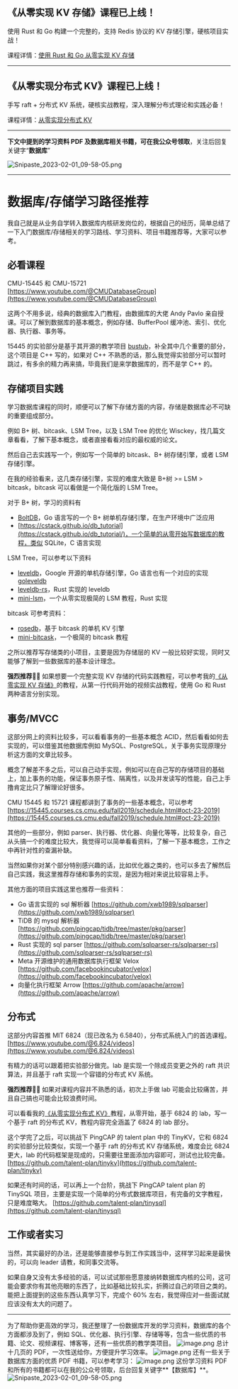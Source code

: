## 《从零实现 KV 存储》课程已上线！

使用 Rust 和 Go 构建一个完整的，支持 Redis 协议的 KV 存储引擎，硬核项目实战！

课程详情：[使用 Rust 和 Go 从零实现 KV 存储](https://w02agegxg3.feishu.cn/docx/Ktp3dBGl9oHdbOxbjUWcGdSnn3g)

***

## 《从零实现分布式 KV》课程已上线！

手写 raft + 分布式 KV 系统，硬核实战教程，深入理解分布式理论和实践必备！

课程详情：[从零实现分布式 KV](https://av6huf2e1k.feishu.cn/docx/JCssdlgF4oRADcxxLqncPpRCn5b)

***

**下文中提到的学习资料 PDF 及数据库相关书籍，可在我公众号领取**，关注后回复关键字“**数据库**”

![Snipaste_2023-02-01_09-58-05.png](https://cdn.nlark.com/yuque/0/2023/png/12925940/1675216713682-a3cab6f7-93ca-4699-999d-223ba77cbc97.png?x-oss-process=image%2Fresize%2Cw_1500%2Climit_0)

***

# 数据库/存储学习路径推荐

我自己就是从业务自学转入数据库内核研发岗位的，根据自己的经历，简单总结了一下入门数据库/存储相关的学习路线、学习资料、项目书籍推荐等，大家可以参考。
## 必看课程
CMU-15445 和 CMU-15721
[https://www.youtube.com/@CMUDatabaseGroup](https://www.youtube.com/@CMUDatabaseGroup)

这两个不用多说，经典的数据库入门教程，由数据库的大佬 Andy Pavlo 亲自授课。可以了解到数据库的基本概念，例如存储、BufferPool 缓冲池、索引、优化器、执行器、事务等。

15445 的实验部分是基于其开源的教学项目 [bustub](https://github.com/cmu-db/bustub)，补全其中几个重要的部分，这个项目是 C++ 写的，如果对 C++ 不熟悉的话，那么我觉得实验部分可以暂时跳过，有多余的精力再来搞，毕竟我们是来学数据库的，而不是学 C++ 的。
## 存储项目实践
学习数据库课程的同时，顺便可以了解下存储方面的内容，存储是数据库必不可缺的重要组成部分。

例如 B+ 树、bitcask、LSM Tree，以及 LSM Tree 的优化 Wisckey，找几篇文章看看，了解下基本概念，或者直接看看对应的最权威的论文。

然后自己去实践写一个，例如写一个简单的 bitcask、B+ 树存储引擎，或者 LSM 存储引擎。

在我的经验看来，这几类存储引擎，实现的难度大致是 B+树 >= LSM > bitcask，bitcask 可以看做是一个简化版的 LSM Tree。

对于 B+ 树，学习的资料有

- [BoltDB](https://github.com/etcd-io/bbolt)，Go 语言写的一个 B+ 树单机存储引擎，在生产环境中广泛应用
- [https://cstack.github.io/db_tutorial](https://cstack.github.io/db_tutorial/)，一个简单的从零开始写数据库的教程，类似 SQLite，C 语言实现

LSM Tree，可以参考以下资料

- [leveldb](https://github.com/google/leveldb)，Google 开源的单机存储引擎，Go 语言也有一个对应的实现 [goleveldb](https://github.com/syndtr/goleveldb)
- [leveldb-rs](https://github.com/dermesser/leveldb-rs)，Rust 实现的 leveldb
- [mini-lsm](https://github.com/skyzh/mini-lsm)，一个从零实现极简的 LSM 教程，Rust 实现

bitcask 可参考资料：

- [rosedb](https://github.com/rosedblabs/rosedb)，基于 bitcask 的单机 KV 引擎
- [mini-bitcask](https://github.com/rosedblabs/mini-bitcask)，一个极简的 bitcask 教程

之所以推荐写存储类的小项目，主要是因为存储层的 KV 一般比较好实现，同时又能够了解到一些数据库的基本设计理念。

**强烈推荐👍🏻**
如果想要一个完整实现 KV 存储的代码实践教程，可以参考我的[《从零实现 KV 存储》](https://w02agegxg3.feishu.cn/docx/Ktp3dBGl9oHdbOxbjUWcGdSnn3g)的教程，从第一行代码开始的视频实战教程，使用 Go 和 Rust 两种语言分别实现。

## 事务/MVCC
这部分网上的资料比较多，可以看看事务的一些基本概念 ACID，然后看看如何去实现的，可以借鉴其他数据库例如 MySQL、PostgreSQL，关于事务实现原理分析这方面的文章比较多。

概念了解差不多之后，可以自己动手实现，例如可以在自己写的存储项目的基础上，加上事务的功能，保证事务原子性、隔离性，以及并发读写的性能，自己上手撸肯定比只了解理论好很多。

CMU 15445 和 15721 课程都讲到了事务的一些基本概念，可以参考 [https://15445.courses.cs.cmu.edu/fall2019/schedule.html#oct-23-2019](https://15445.courses.cs.cmu.edu/fall2019/schedule.html#oct-23-2019)

其他的一些部分，例如 parser、执行器、优化器、向量化等等，比较复杂，自己从头搞一个的难度比较大，我觉得可以简单看看资料，了解一下基本概念，工作之中再针对性的查漏补缺。

当然如果你对某个部分特别感兴趣的话，比如优化器之类的，也可以多去了解然后自己实践，我这里推荐存储和事务的实现，是因为相对来说比较容易上手。

其他方面的项目实践这里也推荐一些资料：

- Go 语言实现的 sql 解析器 [https://github.com/xwb1989/sqlparser](https://github.com/xwb1989/sqlparser)
- TiDB 的 mysql 解析器 [https://github.com/pingcap/tidb/tree/master/pkg/parser](https://github.com/pingcap/tidb/tree/master/pkg/parser)
- Rust 实现的 sql parser [https://github.com/sqlparser-rs/sqlparser-rs](https://github.com/sqlparser-rs/sqlparser-rs)
- Meta 开源维护的通用数据库执行框架 Velox [https://github.com/facebookincubator/velox](https://github.com/facebookincubator/velox)
- 向量化执行框架 Arrow [https://github.com/apache/arrow](https://github.com/apache/arrow)
## 分布式
这部分内容首推 MIT 6824（现已改名为 6.5840），分布式系统入门的首选课程。
[https://www.youtube.com/@6.824/videos](https://www.youtube.com/@6.824/videos)

有精力的话可以跟着把实验部分做完。lab 是实现一个除成员变更之外的 raft 共识算法，并且基于 raft 实现一个容错的分布式 KV 系统。

**强烈推荐👍🏻**
如果对课程内容并不熟悉的话，初次上手做 lab 可能会比较痛苦，并且自己搞也可能会比较浪费时间。

可以看看我的[《从零实现分布式 KV》](https://av6huf2e1k.feishu.cn/docx/JCssdlgF4oRADcxxLqncPpRCn5b)教程，从零开始，基于 6824 的 lab，写一个基于 raft 的分布式 KV，教程内容完全涵盖了 6824 的 lab 部分。

这个学完了之后，可以挑战下 PingCAP 的 talent plan 中的 TinyKV，它和 6824 的实验部分比较类似，实现一个基于 raft 的分布式 KV 存储系统，难度会比 6824 更大，lab 的代码框架是现成的，只需要往里面添加内容即可，测试也比较完备。
[https://github.com/talent-plan/tinykv](https://github.com/talent-plan/tinykv)



如果还有时间的话，可以再上一个台阶，挑战下 PingCAP talent plan 的 TinySQL 项目，主要是实现一个简单的分布式数据库项目，有完备的文字教程，只是难度略大。
[https://github.com/talent-plan/tinysql](https://github.com/talent-plan/tinysql)

## 工作或者实习
当然，其实最好的办法，还是能够直接参与到工作实践当中，这样学习起来是最快的，可以向 leader 请教，和同事交流等。

如果自身又没有太多经验的话，可以试试那些愿意接纳转数据库内核的公司，这可能会要求你有其他亮眼的东西了，比如基础比较扎实，折腾过自己的项目之类的。能把上面提到的这些东西认真学习下，完成个 60% 左右，我觉得应对一些面试就应该没有太大的问题了。

---

为了帮助你更高效的学习，我还整理了一份数据库开发的学习资料，数据库的各个方面都涉及到了，例如 SQL、优化器、执行引擎、存储等等，包含一些优质的书籍、论文、视频课程、博客等，还有一些优质的教学类项目。
![image.png](https://cdn.nlark.com/yuque/0/2023/png/12925940/1673770833130-d80eaccc-6fce-4e23-bdc5-5b00d1bb384f.png#averageHue=%23ececec&clientId=ufa50e856-2120-4&from=paste&height=746&id=ua30dabf1&originHeight=1492&originWidth=1700&originalType=binary&ratio=1&rotation=0&showTitle=false&size=296215&status=done&style=none&taskId=u7b00b1aa-bd87-48b7-934f-e9ca536db81&title=&width=850)
总计十几页的 PDF，一次性送给你，方便提升学习效率。
![image.png](https://cdn.nlark.com/yuque/0/2023/png/12925940/1673770714528-fc5cd43d-54c6-4c7f-8c8a-b0e8106fdf3e.png#averageHue=%23f7f7f7&clientId=ufa50e856-2120-4&from=paste&height=615&id=uf81c3cca&originHeight=1230&originWidth=1294&originalType=binary&ratio=1&rotation=0&showTitle=false&size=321082&status=done&style=none&taskId=uca8d9770-71df-4791-9af6-a3cdad4d763&title=&width=647)
还有一些关于数据库方面的优质 PDF 书籍，可以参考学习：
![image.png](https://cdn.nlark.com/yuque/0/2023/png/12925940/1675175402743-f5987338-d67e-4c0d-a574-9c1a7f743ca0.png#averageHue=%23dbd8cf&clientId=u6861054c-f8dc-4&from=paste&height=451&id=u4b53b520&originHeight=902&originWidth=1682&originalType=binary&ratio=1&rotation=0&showTitle=false&size=897755&status=done&style=none&taskId=u6b44cf46-3c87-4c40-be5f-d7d56162dc1&title=&width=841)
这份学习资料 PDF 和所有的书籍都可以在我的公众号领取，后台回复关键字**【数据库】**。
![Snipaste_2023-02-01_09-58-05.png](https://cdn.nlark.com/yuque/0/2023/png/12925940/1675216713682-a3cab6f7-93ca-4699-999d-223ba77cbc97.png#averageHue=%23e9e6dc&clientId=u90c0e997-1881-4&from=ui&id=u6f9b9cd5&originHeight=762&originWidth=2800&originalType=binary&ratio=1&rotation=0&showTitle=false&size=260276&status=done&style=none&taskId=u07df7cea-d948-4f48-9257-7cc34779e12&title=)
